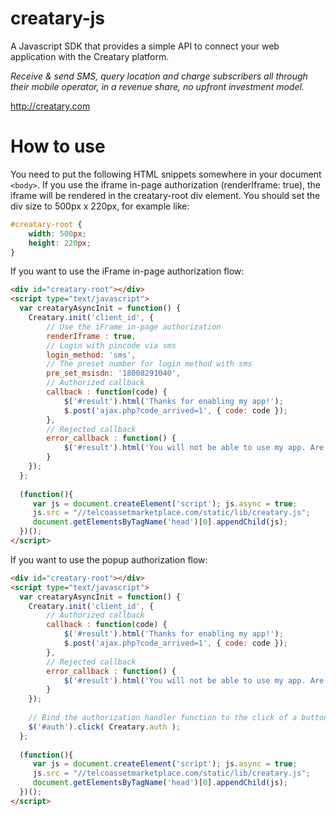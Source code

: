 # creatary-js

A Javascript SDK that provides a simple API to connect your web application with the Creatary platform.

_Receive & send SMS, query location and charge subscribers all through their mobile operator, in a revenue share, no upfront investment model._

http://creatary.com

# How to use

You need to put the following HTML snippets somewhere in your document `<body>`. If you use
the iframe in-page authorization (renderIframe: true), the iframe will be rendered in the
creatary-root div element. You should set the div size to 500px x 220px, for example like:

```css
#creatary-root {
    width: 500px;
    height: 220px;
}
```

If you want to use the iFrame in-page authorization flow:

```html
<div id="creatary-root"></div>
<script type="text/javascript">
  var creataryAsyncInit = function() {
    Creatary.init('client_id', {
        // Use the iFrame in-page authorization
        renderIframe : true,
        // Login with pincode via sms
        login_method: 'sms',
        // The preset number for login method with sms
        pre_set_msisdn: '18008291040',
        // Authorized callback
        callback : function(code) {
            $('#result').html('Thanks for enabling my app!');
            $.post('ajax.php?code_arrived=1', { code: code });
        },
        // Rejected callback
        error_callback : function() {
            $('#result').html('You will not be able to use my app. Are you sure?');
        }
    });
  };
  
  (function(){
     var js = document.createElement('script'); js.async = true;
     js.src = "//telcoassetmarketplace.com/static/lib/creatary.js";
     document.getElementsByTagName('head')[0].appendChild(js);
  })();
</script>
```

If you want to use the popup authorization flow:

```html
<div id="creatary-root"></div>
<script type="text/javascript">
  var creataryAsyncInit = function() {
    Creatary.init('client_id', {
        // Authorized callback
        callback : function(code) {
            $('#result').html('Thanks for enabling my app!');
            $.post('ajax.php?code_arrived=1', { code: code });
        },
        // Rejected callback
        error_callback : function() {
            $('#result').html('You will not be able to use my app. Are you sure?');
        }
    });
    
    // Bind the authorization handler function to the click of a button
    $('#auth').click( Creatary.auth );
  };
  
  (function(){
     var js = document.createElement('script'); js.async = true;
     js.src = "//telcoassetmarketplace.com/static/lib/creatary.js";
     document.getElementsByTagName('head')[0].appendChild(js);
  })();
</script>
```
